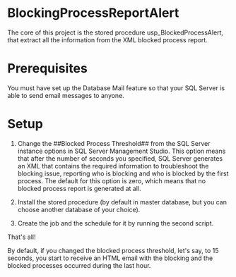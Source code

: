 # BlockingProcessReportAlert
The core of this project is the stored procedure usp_BlockedProcessAlert, that extract all the information from the XML blocked process report.

# Prerequisites

You must have set up the Database Mail feature so that your SQL Server is able to send email messages to anyone.

# Setup

1) Change the ##Blocked Process Threshold## from the SQL Server instance options in SQL Server Management Studio. This option means that after the number of seconds you specified, SQL Server generates an XML that contains the required information to troubleshoot the blocking issue, reporting who is blocking and who is blocked by the first process. The default for this option is zero, which means that no blocked process report is generated at all. 

2) Install the stored procedure (by default in master database, but you can choose another database of your choice).

3) Create the job and the schedule for it by running the second script.

That's all! 

By default, if you changed the blocked process threshold, let's say, to 15 seconds, you start to receive an HTML email with the blocking and the blocked processes occurred during the last hour. 
